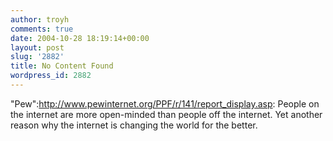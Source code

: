 ```yaml
---
author: troyh
comments: true
date: 2004-10-28 18:19:14+00:00
layout: post
slug: '2882'
title: No Content Found
wordpress_id: 2882
---
```


"Pew":http://www.pewinternet.org/PPF/r/141/report_display.asp: People on the internet are more open-minded than people off the internet. Yet another reason why the internet is changing the world for the better.
